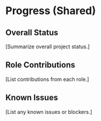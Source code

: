 # Progress (Shared)

## Overall Status
[Summarize overall project status.]

## Role Contributions
[List contributions from each role.]

## Known Issues
[List any known issues or blockers.] 